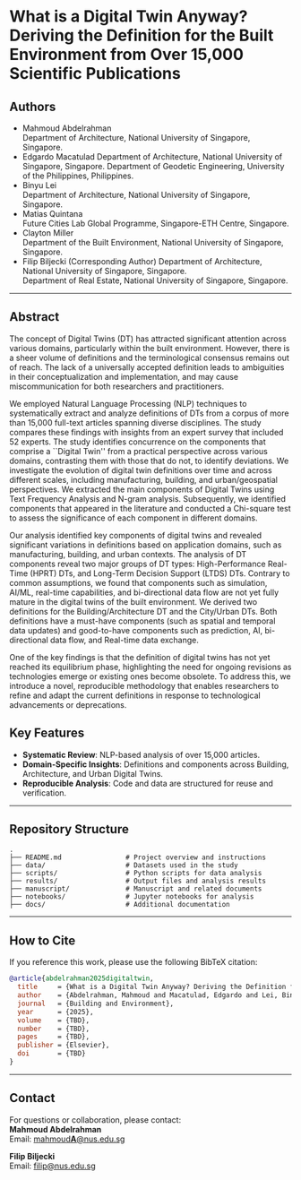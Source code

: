 # What is a Digital Twin Anyway? Deriving the Definition for the Built Environment from Over 15,000 Scientific Publications

## Authors

- Mahmoud Abdelrahman  
  Department of Architecture, National University of Singapore, Singapore.  
- Edgardo Macatulad
  Department of Architecture, National University of Singapore, Singapore. 
  Department of Geodetic Engineering, University of the Philippines, Philippines.  
- Binyu Lei  
  Department of Architecture, National University of Singapore, Singapore. 
- Matias Quintana  
  Future Cities Lab Global Programme, Singapore-ETH Centre, Singapore. 
- Clayton Miller  
  Department of the Built Environment, National University of Singapore, Singapore.  
- Filip Biljecki (Corresponding Author)
  Department of Architecture, National University of Singapore, Singapore.  
  Department of Real Estate, National University of Singapore, Singapore.

---

## Abstract

The concept of Digital Twins (DT) has attracted significant attention across various domains, particularly within the built environment. However, there is a sheer volume of definitions and the terminological consensus remains out of reach. The lack of a universally accepted definition leads to ambiguities in their conceptualization and implementation, and may cause miscommunication for both researchers and practitioners. 

We employed Natural Language Processing (NLP) techniques to systematically extract and analyze definitions of DTs from a corpus of more than 15,000 full-text articles spanning diverse disciplines. The study compares these findings with insights from an expert survey that included 52 experts. The study identifies concurrence on the components that comprise a ``Digital Twin'' from a practical perspective across various domains, contrasting them with those that do not, to identify deviations. We investigate the evolution of digital twin definitions over time and across different scales, including manufacturing, building, and urban/geospatial perspectives. 
We extracted the main components of Digital Twins using Text Frequency Analysis and N-gram analysis. 
Subsequently, we identified components that appeared in the literature and conducted a Chi-square test to assess the significance of each component in different domains. 

Our analysis identified key components of digital twins and revealed significant variations in definitions based on application domains, such as manufacturing, building, and urban contexts. The analysis of DT components reveal two major groups of DT types: High-Performance Real-Time (HPRT) DTs, and Long-Term Decision Support (LTDS) DTs. Contrary to common assumptions, we found that components such as simulation, AI/ML, real-time capabilities, and bi-directional data flow are not yet fully mature in the digital twins of the built environment. We derived two definitions for the Building/Architecture DT and the City/Urban DTs. Both definitions have a must-have components (such as spatial and temporal data updates) and good-to-have components such as prediction, AI, bi-directional data flow, and Real-time data exchange. 

One of the key findings is that the definition of digital twins has not yet reached its equilibrium phase, highlighting the need for ongoing revisions as technologies emerge or existing ones become obsolete. To address this, we introduce a novel, reproducible methodology that enables researchers to refine and adapt the current definitions in response to technological advancements or deprecations.

## Key Features

- **Systematic Review**: NLP-based analysis of over 15,000 articles.  
- **Domain-Specific Insights**: Definitions and components across Building, Architecture, and Urban Digital Twins.  
- **Reproducible Analysis**: Code and data are structured for reuse and verification.

---

## Repository Structure

```plaintext
.
├── README.md                # Project overview and instructions
├── data/                    # Datasets used in the study
├── scripts/                 # Python scripts for data analysis
├── results/                 # Output files and analysis results
├── manuscript/              # Manuscript and related documents
├── notebooks/               # Jupyter notebooks for analysis
├── docs/                    # Additional documentation
```

---
## How to Cite

If you reference this work, please use the following BibTeX citation:

```bibtex
@article{abdelrahman2025digitaltwin,
  title     = {What is a Digital Twin Anyway? Deriving the Definition for the Built Environment from Over 15,000 Scientific Publications},
  author    = {Abdelrahman, Mahmoud and Macatulad, Edgardo and Lei, Binyu and Quintana, Matias and Miller, Clayton and Biljecki, Filip},
  journal   = {Building and Environment},
  year      = {2025},
  volume    = {TBD},
  number    = {TBD},
  pages     = {TBD},
  publisher = {Elsevier},
  doi       = {TBD}
}
```

---

## Contact

For questions or collaboration, please contact:  
**Mahmoud Abdelrahman**  
Email: [mahmoud**A**@nus.edu.sg](mailto:mahmoudA@nus.edu.sg)  

**Filip Biljecki**  
Email: [filip@nus.edu.sg](mailto:filip@nus.edu.sg)

